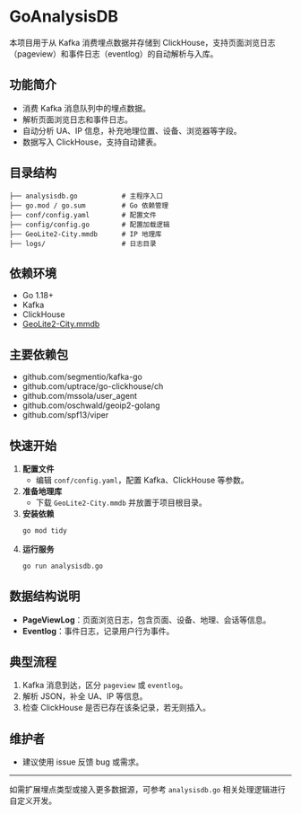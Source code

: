 # GoAnalysisDB

本项目用于从 Kafka 消费埋点数据并存储到 ClickHouse，支持页面浏览日志（pageview）和事件日志（eventlog）的自动解析与入库。

## 功能简介
- 消费 Kafka 消息队列中的埋点数据。
- 解析页面浏览日志和事件日志。
- 自动分析 UA、IP 信息，补充地理位置、设备、浏览器等字段。
- 数据写入 ClickHouse，支持自动建表。

## 目录结构
```
├── analysisdb.go           # 主程序入口
├── go.mod / go.sum         # Go 依赖管理
├── conf/config.yaml        # 配置文件
├── config/config.go        # 配置加载逻辑
├── GeoLite2-City.mmdb      # IP 地理库
├── logs/                   # 日志目录
```

## 依赖环境
- Go 1.18+
- Kafka
- ClickHouse
- [GeoLite2-City.mmdb](https://dev.maxmind.com/geoip/geolite2-free-geolocation-data)

## 主要依赖包
- github.com/segmentio/kafka-go
- github.com/uptrace/go-clickhouse/ch
- github.com/mssola/user_agent
- github.com/oschwald/geoip2-golang
- github.com/spf13/viper

## 快速开始
1. **配置文件**
   - 编辑 `conf/config.yaml`，配置 Kafka、ClickHouse 等参数。
2. **准备地理库**
   - 下载 `GeoLite2-City.mmdb` 并放置于项目根目录。
3. **安装依赖**
   ```sh
   go mod tidy
   ```
4. **运行服务**
   ```sh
   go run analysisdb.go
   ```

## 数据结构说明
- **PageViewLog**：页面浏览日志，包含页面、设备、地理、会话等信息。
- **Eventlog**：事件日志，记录用户行为事件。

## 典型流程
1. Kafka 消息到达，区分 `pageview` 或 `eventlog`。
2. 解析 JSON，补全 UA、IP 等信息。
3. 检查 ClickHouse 是否已存在该条记录，若无则插入。

## 维护者
- 建议使用 issue 反馈 bug 或需求。

---

如需扩展埋点类型或接入更多数据源，可参考 `analysisdb.go` 相关处理逻辑进行自定义开发。
